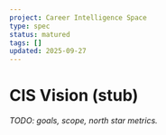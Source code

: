 ```yaml
---
project: Career Intelligence Space
type: spec
status: matured
tags: []
updated: 2025-09-27
---
```


# CIS Vision (stub)
_TODO: goals, scope, north star metrics._
